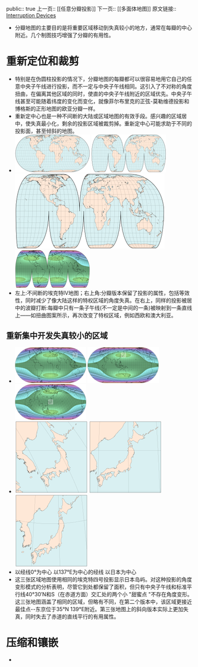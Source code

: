 public:: true
上一页:: [[任意分瓣投影]] 
下一页:: [[多面体地图]]
原文链接:: [Interruption Devices](https://web.archive.org/web/20180708123512/http://www.progonos.com/furuti/MapProj/Normal/ProjInt/IntDev/intDev.html)

- 分瓣地图的主要目的是将重要区域移动到失真较小的地方，通常在每瓣的中心附近。几个制图技巧增强了分瓣的有用性。
# 重新定位和裁剪
- 特别是在伪圆柱投影的情况下，分瓣地图的每瓣都可以很容易地用它自己的任意中央子午线进行投影，而不一定与中央子午线相同。这引入了不对称的角度扭曲，在偏离其他区域的同时，使直的中央子午线附近的区域优先。中央子午线甚至可能随着纬度的变化而变化，就像菲尔布里克的正弦-莫勒维德投影和博格斯的正形地图的欧亚分瓣一样。
- 重新定中心也是一种不间断的大陆或区域地图的有效手段。感兴趣的区域居中，使失真最小化，剩余的投影区域被裁剪掉。重新定中心可能求助于不同的投影面，甚至倾斜的地图。
- ![image.png](../assets/image_1625406397946_0.png) ![image.png](../assets/image_1625406411796_0.png)
  ![image.png](../assets/image_1625406426855_0.png) 
  ![image.png](../assets/image_1625406434418_0.png)
- 左上:不间断的埃克特IV地图；右上角:分瓣版本保留了投影的属性，包括等效性，同时减少了像大陆这样的特权区域的角度失真。在右上，同样的投影被居中的波瓣打断:每瓣中只有一条子午线(不一定是中间的一条)被映射到一条直线上——如扭曲图案所示，再次改变了特权区域，例如西欧和澳大利亚。
## 重新集中开发失真较小的区域
- ![image.png](../assets/image_1625406563702_0.png) ![image.png](../assets/image_1625406568547_0.png) ![image.png](../assets/image_1625406573707_0.png)
- ![image.png](../assets/image_1625406579496_0.png) ![image.png](../assets/image_1625406583281_0.png) ![image.png](../assets/image_1625406588112_0.png)
- 以经线0°为中心    以137°E为中心的经线   以日本为中心
- 这三张区域地图使用相同的埃克特四号投影显示日本岛屿。对这种投影的角度变形模式的分析表明，尽管它到处都保留了面积，但只有中央子午线和标准平行线40°30′N和S（在赤道方面）交汇处的两个小 "甜蜜点 "不存在角度变形。这三张地图涵盖了相同的区域，但略有不同，在第二个版本中，该区域更接近最佳点--东京位于35°N 139°E附近。第三张地图上的斜向版本实际上更加失真，同时失去了赤道的直线平行的有用属性。
# 压缩和镶嵌
-